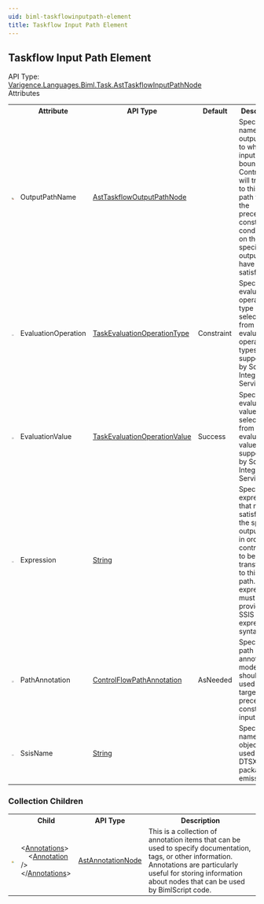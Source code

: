 ```yaml
---
uid: biml-taskflowinputpath-element
title: Taskflow Input Path Element
---
```

## Taskflow Input Path Element

<div class="AssemblyInfoGroup"><div class="CrossReferenceGroup"><div class="CrossReferenceHeader">API Type:</div><div class="CrossReferenceValue"><a href="../api-reference/Varigence.Languages.Biml.Task.AstTaskflowInputPathNode.html">Varigence.Languages.Biml.Task.AstTaskflowInputPathNode</a></div></div></div><div class="AttributeGroup"><div class="AttributeGroupHeader">Attributes</div><table id="AttributeList" class="AttributeList"><tbody><tr><th class="AttributeIconColumnHeader">&nbsp;</th><th class="AttributeNameColumnHeader">Attribute</th><th class="AttributeTypeColumnHeader">API Type</th><th class="AttributeDefaultColumnHeader">Default</th><th class="AttributeSummaryColumnHeader">Description</th></tr><tr class="ad0"><td align="center" class="AttributeIcon"><img title="Required reference to an existing definiton." src="attributeRequiredReference.png"></td><td class="AttributeName">OutputPathName</td><td class="AttributeType"><a href="../api-reference/Varigence.Languages.Biml.Task.AstTaskflowOutputPathNode.html">AstTaskflowOutputPathNode</a></td><td class="AttributeDefault">&nbsp;</td><td class="AttributeSummary"><div class ="SummaryItem">Specifies the name of the output path to which this input path is bound.  Control flow will transfer to this input path when the precendence constraint conditions on the specified output path have been satisfied.</div></td></tr><tr class="ad1"><td align="center" class="AttributeIcon"><img title="" src="attribute.png"></td><td class="AttributeName">EvaluationOperation</td><td class="AttributeType"><a href="../api-reference/Varigence.Languages.Biml.Task.TaskEvaluationOperationType.html">TaskEvaluationOperationType</a></td><td class="AttributeDefault">Constraint</td><td class="AttributeSummary"><div class ="SummaryItem">Specifies the evaluation operation type selected from a list of evaluation operation types supported by Sql Sever Integration Services.</div></td></tr><tr class="ad0"><td align="center" class="AttributeIcon"><img title="" src="attribute.png"></td><td class="AttributeName">EvaluationValue</td><td class="AttributeType"><a href="../api-reference/Varigence.Languages.Biml.Task.TaskEvaluationOperationValue.html">TaskEvaluationOperationValue</a></td><td class="AttributeDefault">Success</td><td class="AttributeSummary"><div class ="SummaryItem">Specifies the evaluation value type selected from a list of evaluation value types supported by Sql Sever Integration Services.</div></td></tr><tr class="ad1"><td align="center" class="AttributeIcon"><img title="" src="attribute.png"></td><td class="AttributeName">Expression</td><td class="AttributeType"><a href="https://msdn.microsoft.com/en-us/library/System.String.aspx">String</a></td><td class="AttributeDefault">&nbsp;</td><td class="AttributeSummary"><div class ="SummaryItem">Specifies the expression that must be satisfied on the specified output path in order for control flow to be transferred to this input path.  The expression must be provided in SSIS expression syntax.</div></td></tr><tr class="ad0"><td align="center" class="AttributeIcon"><img title="" src="attribute.png"></td><td class="AttributeName">PathAnnotation</td><td class="AttributeType"><a href="../api-reference/Varigence.Languages.Biml.Task.ControlFlowPathAnnotation.html">ControlFlowPathAnnotation</a></td><td class="AttributeDefault">AsNeeded</td><td class="AttributeSummary"><div class ="SummaryItem">Specifies the path annotation mode that should be used for the target precedence constraint input path.</div></td></tr><tr class="ad1"><td align="center" class="AttributeIcon"><img title="" src="attribute.png"></td><td class="AttributeName">SsisName</td><td class="AttributeType"><a href="https://msdn.microsoft.com/en-us/library/System.String.aspx">String</a></td><td class="AttributeDefault">&nbsp;</td><td class="AttributeSummary"><div class ="SummaryItem">Specifies the name of the object to be used in DTSX package emission.</div></td></tr></tbody></table></div><div class="ChildGroup">

### Collection Children

<table id="ChildList" class="ChildList"><tbody><tr><th class="ChildIconColumnHeader">&nbsp;</th><th class="ChildNameColumnHeader">Child</th><th class="ChildTypeColumnHeader">API Type</th><th class="ChildSummaryColumnHeader">Description</th></tr><tr class="cd0"><td align="center" class="ChildIcon"><img title="" src="collectionChild.png"><div class="RequiredIcon" title="Required Child"></div><td class="ChildName"><span class="punc">&lt;</span><a href=Varigence.Languages.Biml.AstNode_Annotations.html">Annotations</a><span class="punc">&gt;</span><br />&nbsp;&nbsp;&nbsp;&nbsp;<span class="punc">&lt;</span><a href=Varigence.Languages.Biml.AstAnnotationNode.html">Annotation</a> <span class="punc">/&gt;</span><br /><span class="punc">&lt;/</span><a href=Varigence.Languages.Biml.AstNode_Annotations.html">Annotations</a><span class="punc">&gt;</span></td><td class="ChildType"><a href="../api-reference/Varigence.Languages.Biml.AstAnnotationNode.html">AstAnnotationNode</a></td><td class="ChildSummary"><div class ="SummaryItem">This is a collection of annotation items that can be used to specify documentation, tags, or other information.  Annotations are particularly useful for storing information about nodes that can be used by BimlScript code.</div></td></tr></tbody></table>
</div>
